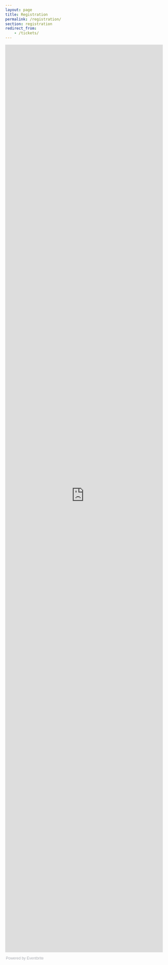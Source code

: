 ```yaml
---
layout: page
title: Registration
permalink: /registration/
section: registration
redirect_from:
    - /tickets/
---
```


<!-- Tickets for C++Now 2018 are not yet available. Please visit again or keep an eye on the [announcements page](/announcements/) for updated information. -->


<iframe src="https://cppnow2018.eventbrite.com/?ref=eweb" width="100%" height="2900" frameborder="0" marginwidth="5" marginheight="5" scrolling="auto"></iframe>

<div style="font-family: Helvetica, Arial; font-size: 12px; padding: 10px 0 5px; margin: 2px; width: 100%; text-align: left;"><a class="powered-by-eb" style="color: #adb0b6; text-decoration: none;" href="http://www.eventbrite.com/" target="_blank" rel="noopener">Powered by Eventbrite</a></div>
